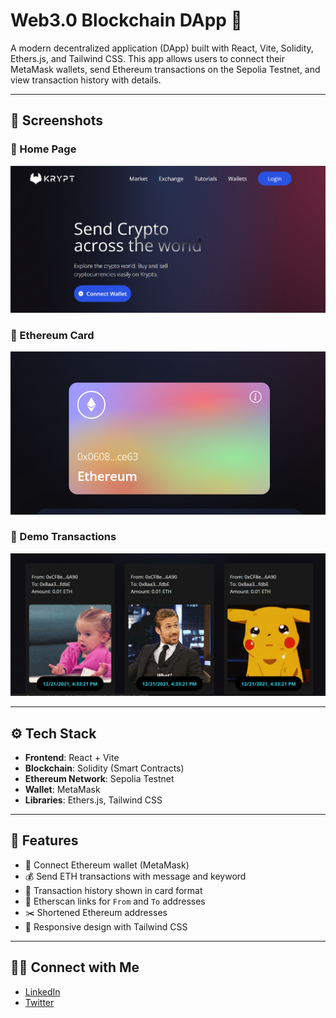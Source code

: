 # Web3.0 Blockchain DApp 🚀

A modern decentralized application (DApp) built with React, Vite, Solidity, Ethers.js, and Tailwind CSS. This app allows users to connect their MetaMask wallets, send Ethereum transactions on the Sepolia Testnet, and view transaction history with details.

---

## 📸 Screenshots

### 🔌 Home Page
![Home](./client/screenshots/home.png)

### 💸 Ethereum Card
![Transaction Card](./client/screenshots/eth-card.png)

### 💸 Demo Transactions
![Transaction Card](./client/screenshots/demo-txs.png)

---

## ⚙️ Tech Stack

- **Frontend**: React + Vite
- **Blockchain**: Solidity (Smart Contracts)
- **Ethereum Network**: Sepolia Testnet
- **Wallet**: MetaMask
- **Libraries**: Ethers.js, Tailwind CSS

---

## 🚀 Features

- 🔐 Connect Ethereum wallet (MetaMask)
- 💰 Send ETH transactions with message and keyword
- 🧾 Transaction history shown in card format
- 🔗 Etherscan links for `From` and `To` addresses
- ✂️ Shortened Ethereum addresses
- 🎨 Responsive design with Tailwind CSS

---

## 🙋‍♂️ Connect with Me

- [LinkedIn]((https://www.linkedin.com/in/raghav-gupta-381690284/))  
- [Twitter](https://twitter.com/codesraghav_)


